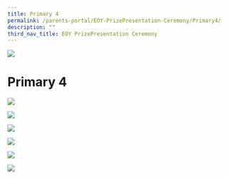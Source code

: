 ```yaml
---
title: Primary 4
permalink: /parents-portal/EOY-PrizePresentation-Ceremony/Primary4/
description: ""
third_nav_title: EOY PrizePresentation Ceremony
---
```

![](/images/banner.gif)

  
Primary 4
=========

![](/images/P41.png)

![](/images/P42.png)

![](/images/P43.png)

![](/images/P44.png)

![](/images/P45.png)

![](/images/P46.png)